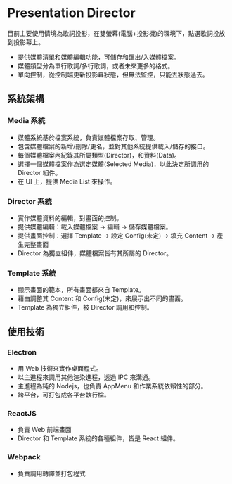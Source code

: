 
# Presentation Director

目前主要使用情境為歌詞投影，在雙螢幕(電腦+投影機)的環境下，點選歌詞投放到投影幕上。

- 提供媒體清單和媒體編輯功能，可儲存和匯出/入媒體檔案。
- 媒體類型分為單行歌詞/多行歌詞，或者未來更多的格式。
- 單向控制，從控制端更新投影幕狀態，但無法監控，只能丟狀態過去。

## 系統架構

### Media 系統

- 媒體系統基於檔案系統，負責媒體檔案存取、管理。
- 包含媒體檔案的新增/刪除/更名，並對其他系統提供載入/儲存的接口。
- 每個媒體檔案內紀錄其所屬類型(Director)，和資料(Data)。
- 選擇一個媒體檔案作為選定媒體(Selected Media)，以此決定所調用的 Director 組件。
- 在 UI 上，提供 Media List 來操作。

### Director 系統

- 實作媒體資料的編輯，對畫面的控制。
- 提供媒體編輯：載入媒體檔案 -> 編輯 -> 儲存媒體檔案。
- 提供畫面控制：選擇 Template -> 設定 Config(未定) -> 填充 Content -> 產生完整畫面
- Director 為獨立組件，媒體檔案皆有其所屬的 Director。

### Template 系統

- 顯示畫面的範本，所有畫面都來自 Template。
- 藉由調整其 Content 和 Config(未定)，來展示出不同的畫面。
- Template 為獨立組件，被 Director 調用和控制。

## 使用技術

### Electron

- 用 Web 技術來實作桌面程式。
- 以主進程來調用其他渲染進程，透過 IPC 來溝通。
- 主進程為純的 Nodejs，也負責 AppMenu 和作業系統依賴性的部分。
- 跨平台，可打包成各平台執行檔。

### ReactJS

- 負責 Web 前端畫面
- Director 和 Template 系統的各種組件，皆是 React 組件。

### Webpack

- 負責調用轉譯並打包程式
